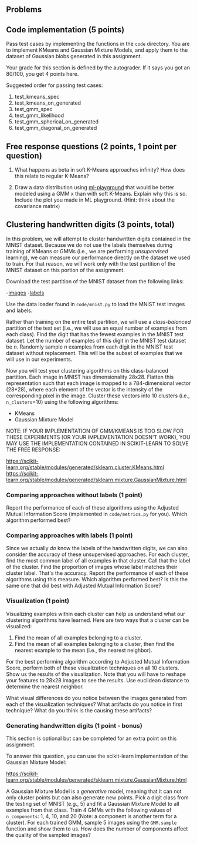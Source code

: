## Problems

## Code implementation (5 points)
Pass test cases by implementing the functions in the `code` directory. You are to
implement KMeans and Gaussian Mixture Models, and apply them to
the dataset of Gaussian blobs generated in this assignment.

Your grade for this section is defined by the autograder. If it says you got an 80/100,
you get 4 points here.

Suggested order for passing test cases:
1. test_kmeans_spec
2. test_kmeans_on_generated
4. test_gmm_spec
5. test_gmm_likelihood
6. test_gmm_spherical_on_generated
7. test_gmm_diagonal_on_generated

## Free response questions (2 points, 1 point per question)

1. What happens as beta in soft K-Means approaches infinity? How does this relate to
   regular K-Means?

2. Draw a data distribution using [ml-playground](http://ml-playground.com/) that would be better modeled using a GMM x than with soft K-Means. Explain why this is so. Include the plot you made in ML playground. (Hint: think about the covariance matrix)

## Clustering handwritten digits (3 points, total)

In this problem, we will attempt to cluster handwritten digits contained in the MNIST dataset.
Because we do not use the labels themselves during training of KMeans or GMMs (i.e., we are performing _unsupervised_ learning),
we can measure our performance directly on the dataset we used to train. For that reason, we will work only with the test partition of the MNIST dataset on this portion of the assignment.

Download the test partition of the MNIST dataset from the following links:

-[images](http://yann.lecun.com/exdb/mnist/t10k-images-idx3-ubyte.gz)
-[labels](http://yann.lecun.com/exdb/mnist/t10k-labels-idx1-ubyte.gz)

Use the data loader found in `code/mnist.py` to load the MNIST test images and labels.

Rather than training on the entire test partition, we will use a _class-balanced_ partition of the test set (i.e., we will use an equal number of examples from each class).
Find the digit that has the fewest examples in the MNIST test dataset. Let the number of examples of this digit in the MNIST test dataset be _n_.
Randomly sample _n_ examples from each digit in the MNIST test dataset without replacement. This will be the subset of examples that we will use in our experiments.

Now you will test your clustering algorithms on this class-balanced partition.
Each image in MNIST has dimensionality 28x28. Flatten this representation such that each image
is mapped to a 784-dimensional vector (28*28), where each element of the vector is the
intensity of the corresponding pixel in the image. Cluster these vectors into 10 clusters (i.e., `n_clusters`=10)
using the following algorithms:

- KMeans
- Gaussian Mixture Model

NOTE: IF YOUR IMPLEMENTATION OF GMM/KMEANS IS TOO SLOW FOR THESE EXPERIMENTS (OR YOUR IMPLEMENTATION 
DOESN'T WORK), YOU MAY USE THE IMPLEMENTATION CONTAINED IN SCIKIT-LEARN TO SOLVE THE FREE RESPONSE: 

https://scikit-learn.org/stable/modules/generated/sklearn.cluster.KMeans.html
https://scikit-learn.org/stable/modules/generated/sklearn.mixture.GaussianMixture.html

### Comparing approaches without labels (1 point)
Report the performance of each of these algorithms using the Adjusted Mutual Information
Score (implemented in `code/metrics.py` for you). Which algorithm performed best?

### Comparing approaches with labels (1 point)
Since we actually _do_ know the labels of the handwritten digits, we can also consider the accuracy of these unsupervised approaches.
For each cluster, find the most common label of all examples in that cluster. Call that the label of the cluster.
Find the proportion of images whose label matches their cluster label. That's the accuracy.
Report the performance of each of these algorithms using this measure. Which algorithm performed best? Is this the same one that did best with Adjusted Mutual Information Score?

### Visualization (1 point)
Visualizing examples within each cluster can help us understand what our clustering algorithms have learned. Here are two ways that a cluster can be visualized:

1. Find the mean of all examples belonging to a cluster.
2. Find the mean of all examples belonging to a cluster, then find the nearest example to the mean (i.e., the nearest neighbor).

For the best performing algorithm according to Adjusted Mutual Information Score, perform both of these visualization techniques on all 10 clusters. Show us the results of the visualization.
Note that you will have to reshape your features to 28x28 images to see the results. Use euclidean distance to determine the nearest neighbor.

What visual differences do you notice between the images generated from each of the visualization techniques? What artifacts do you notice in first technique? What do you think is the causing these artifacts?

### Generating handwritten digits (1 point - bonus)
This section is optional but can be completed for an extra point on this assignment.

To answer this question, you can use the scikit-learn implementation of the Gaussian Mixture Model:

https://scikit-learn.org/stable/modules/generated/sklearn.mixture.GaussianMixture.html

A Gaussian Mixture Model is a *generative* model, meaning that it can not only cluster points but can also generate new points.
Pick a digit class from the testing set of MNIST (e.g., 5) and fit a Gaussian Mixture Model to all examples from that class. Train 4 GMMs with the following values of `n_components`: 1, 4, 10, and 20 (Note: a component is another term for a cluster).
For each trained GMM, sample 5 images using the `GMM.sample` function and show them to us. How does the number of components affect the quality of the sampled images?







